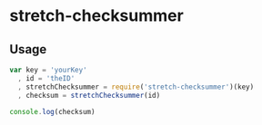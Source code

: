 # stretch-checksummer

## Usage
```js
var key = 'yourKey'
  , id = 'theID'
  , stretchChecksummer = require('stretch-checksummer')(key)
  , checksum = stretchChecksummer(id)
  
console.log(checksum)
```
